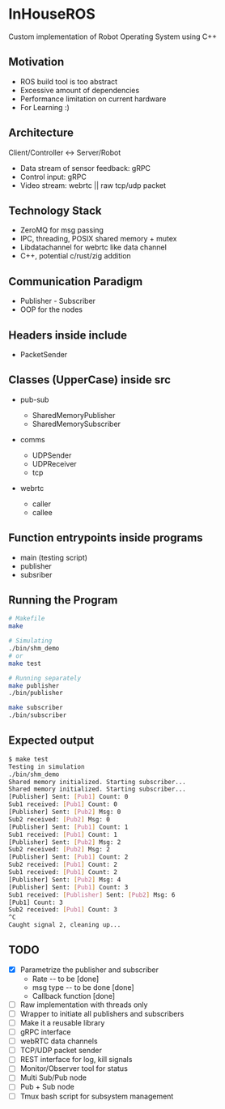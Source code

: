 # InHouseROS
Custom implementation of Robot Operating System using C++

## Motivation
- ROS build tool is too abstract
- Excessive amount of dependencies
- Performance limitation on current hardware
- For Learning :)

## Architecture
Client/Controller <-> Server/Robot
- Data stream of sensor feedback: gRPC
- Control input: gRPC
- Video stream: webrtc || raw tcp/udp packet

## Technology Stack
- ZeroMQ for msg passing 
- IPC, threading, POSIX shared memory + mutex
- Libdatachannel for webrtc like data channel
- C++, potential c/rust/zig addition

## Communication Paradigm
- Publisher - Subscriber
- OOP for the nodes

## Headers inside include
- PacketSender

## Classes (UpperCase) inside src
- pub-sub
    - SharedMemoryPublisher
    - SharedMemorySubscriber

- comms
    - UDPSender
    - UDPReceiver
    - tcp
    
- webrtc
    - caller
    - callee

## Function entrypoints inside programs
- main (testing script)
- publisher 
- subsriber

## Running the Program
```bash
# Makefile
make

# Simulating
./bin/shm_demo
# or
make test

# Running separately
make publisher
./bin/publisher

make subscriber
./bin/subscriber


```

## Expected output
```bash
$ make test
Testing in simulation
./bin/shm_demo
Shared memory initialized. Starting subscriber...
Shared memory initialized. Starting subscriber...
[Publisher] Sent: [Pub1] Count: 0
Sub1 received: [Pub1] Count: 0
[Publisher] Sent: [Pub2] Msg: 0
Sub2 received: [Pub2] Msg: 0
[Publisher] Sent: [Pub1] Count: 1
Sub1 received: [Pub1] Count: 1
[Publisher] Sent: [Pub2] Msg: 2
Sub2 received: [Pub2] Msg: 2
[Publisher] Sent: [Pub1] Count: 2
Sub2 received: [Pub1] Count: 2
Sub1 received: [Pub1] Count: 2
[Publisher] Sent: [Pub2] Msg: 4
[Publisher] Sent: [Pub1] Count: 3
Sub1 received: [Publisher] Sent: [Pub2] Msg: 6
[Pub1] Count: 3
Sub2 received: [Pub1] Count: 3
^C
Caught signal 2, cleaning up...
```

## TODO
- [x] Parametrize the publisher and subscriber
    - Rate -- to be [done]
    - msg type -- to be done [done]
    - Callback function [done]
- [ ] Raw implementation with threads only
- [ ] Wrapper to initiate all publishers and subscribers
- [ ] Make it a reusable library
- [ ] gRPC interface
- [ ] webRTC data channels
- [ ] TCP/UDP packet sender
- [ ] REST interface for log, kill signals
- [ ] Monitor/Observer tool for status
- [ ] Multi Sub/Pub node
- [ ] Pub + Sub node
- [ ] Tmux bash script for subsystem management